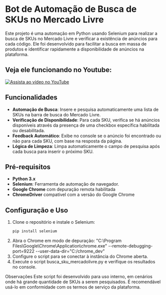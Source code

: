# Bot de Automação de Busca de SKUs no Mercado Livre

Este projeto é uma automação em Python usando Selenium para realizar a busca de SKUs no Mercado Livre e verificar a existência de anúncios para cada código. Ele foi desenvolvido para facilitar a busca em massa de produtos e identificar rapidamente a disponibilidade de anúncios na plataforma.

## Veja ele funcionando no Youtube:

[![Assista ao vídeo no YouTube](https://img.youtube.com/vi/IbqwswYYAKs/maxresdefault.jpg)](https://youtube.com/shorts/IbqwswYYAKs?feature=share)


## Funcionalidades

- **Automação de Busca**: Insere e pesquisa automaticamente uma lista de SKUs na barra de busca do Mercado Livre.
- **Verificação de Disponibilidade**: Para cada SKU, verifica se há anúncios disponíveis através da presença de uma checkbox específica habilitada ou desabilitada.
- **Feedback Automático**: Exibe no console se o anúncio foi encontrado ou não para cada SKU, com base na resposta da página.
- **Lógica de Limpeza**: Limpa automaticamente o campo de pesquisa após cada busca para inserir o próximo SKU.

## Pré-requisitos

- **Python 3.x**
- **Selenium**: Ferramenta de automação de navegador.
- **Google Chrome** com depuração remota habilitada
- **ChromeDriver** compatível com a versão do Google Chrome

## Configuração e Uso

1. Clone o repositório e instale o Selenium:
   ```bash
   pip install selenium
2. Abra o Chrome em modo de depuração:
"C:\Program Files\Google\Chrome\Application\chrome.exe" --remote-debugging-port=9222 --user-data-dir="C:/chrome_dev"
3. Configure o script para se conectar à instância do Chrome aberta.
4. Execute o script busca_sku_mercadolivre.py e verifique os resultados no console.

Observações
Este script foi desenvolvido para uso interno, em cenários onde há grande quantidade de SKUs a serem pesquisados. É recomendável usá-lo em conformidade com os termos de serviço da plataforma.
